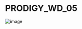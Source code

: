 # PRODIGY_WD_05
![image](https://github.com/srinivas232003/PRODIGY_WD_05/assets/83625269/5241fac2-82fc-4e8a-8e35-c082601fa1ec)
